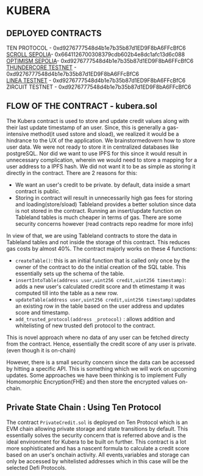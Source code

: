 
# KUBERA

## DEPLOYED CONTRACTS

TEN PROTOCOL - 0xd9276777548d4b1e7b35b87d1ED9F8bA6FFcBfC6
[SCROLL SEPOLIA](https://sepolia.scrollscan.com/address/0x6641126700308379cdb602b4e8dc1afc13d6c088)- 0x6641126700308379cdb602b4e8dc1afc13d6c088 <br/>
[OPTIMISM SEPOLIA](https://sepolia-optimism.etherscan.io/address/0xd9276777548d4b1e7b35b87d1ED9F8bA6FFcBfC6)- 0xd9276777548d4b1e7b35b87d1ED9F8bA6FFcBfC6 <br/>
[THUNDERCORE TESTNET](https://explorer-testnet.thundercore.com/address/0xd9276777548d4b1e7b35b87d1ED9F8bA6FFcBfC6/transactions) - 0xd9276777548d4b1e7b35b87d1ED9F8bA6FFcBfC6 <br/>
[LINEA TESTNET](https://goerli.lineascan.build/address/0xd9276777548d4b1e7b35b87d1ED9F8bA6FFcBfC6) - 0xd9276777548d4b1e7b35b87d1ED9F8bA6FFcBfC6 <br/>
ZIRCUIT TESTNET - 0xd9276777548d4b1e7b35b87d1ED9F8bA6FFcBfC6 <br/>


## FLOW OF THE CONTRACT - kubera.sol
The Kubera contract is used to store and update credit values along with their last update timestamp of an user. Since, this is generally a gas-intensive method(it used sstore and sload), we realized it would be a hindrance to the UX of the application.
We brainstormedovern how to store user data. We were not ready to store it in centralized databases like postgreSQL. Nor did we want to use IPFS for this since it would result in unnecessary complication, wherein we would need to store a mapping for a user address to a IPFS hash. We did not want it to be as simple as storing it directly in the contract. There are 2 reasons for this:
* We want an user's credit to be private. by default, data inside a smart contract is public.
* Storing in contract will result in unnecessarily high gas fees for storing and loading(store/sload)
Tableland provides a better solution since data is not stored in the contract. Running an insert/update function on Tableland tables is much cheaper in terms of gas. There are some security concerns however (read contracts repo readme for more info)

In view of that, we are using Tableland contracts to store the data in Tableland tables and not inside the storage of this contract. This reduces gas costs by almost 40%. The contract majorly works on these 4 functions:

- `createTable()`: this is an initial function that is called only once by the owner of the contract to do the initial creation of the SQL table. This essentially sets up the schema of the table. <br/>
- `insertIntoTable(address user,uint256 credit,uint256 timestamp)`: adds a new user's calculated credit score and th etimestamp it was computed till into the table as a new row. <br/>
- `updateTable(address user,uint256 credit,uint256 timestamp)`:updates an existing row in the table based on the user address and updates score and timestamp. <br/>
- `add_trusted_protocol(address _protocol)` : allows addition and whitelisting of new trusted defi protocol to the contract.

This is novel approach where no data of any user can be fetched directy from the contract. Hence, essentially the credit score of any user is private.(even though it is on-chain)

However, there is a small security concern since the data can be accessed by hitting a specific API. This is something which we will work on upcoming updates. Some approaches we have been thinking is to implement Fully Homomorphic Encryption(FHE) and then store the encrypted values on-chain.

## Private State Chain : Using Ten Protocol

The contract `PrivateCredit.sol` is deployed on Ten Protocol which is an EVM chain allowing private storage and state transitions by default. This essentially solves the security concern that is referred above and is the ideal environment for Kubera to be built on further. This contract is a lot more sophisticated and has a nascent formula to calculate a credit score based on an user's onchain activity. All events,variables and storage can only be accessed by whitelisted addresses which in this case will be the selected Defi Protocols.


